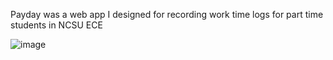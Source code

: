 Payday was a web app I designed for recording work time logs for part time students in NCSU ECE

![image](https://user-images.githubusercontent.com/147991/234407521-59237427-4d72-494b-9918-c748ee2040dd.png)
